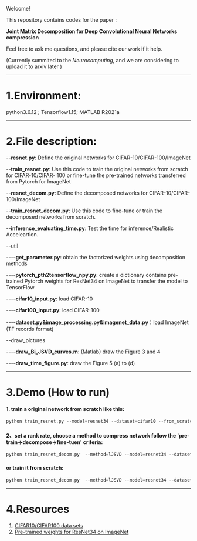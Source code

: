 Welcome!

This repository contains codes for the paper :

**Joint Matrix Decomposition for Deep Convolutional Neural Networks compression**

Feel free to ask me questions, and please cite our work if it help.

(Currently summited to the *Neurocomputing*, and we are considering  to upload it to arxiv later )

***
# 1.Environment:
python3.6.12 ; Tensorflow1.15; MATLAB R2021a
***
# 2.File description:

--**resnet.py**: Define the original networks for CIFAR-10/CIFAR-100/ImageNet

--**train_resnet.py**: Use this code to train the original networks from scratch  for CIFAR-10/CIFAR- 100 or fine-tune the pre-trained networks transferred from Pytorch for ImageNet

--**resnet_decom.py**: Define the decomposed networks for CIFAR-10/CIFAR-100/ImageNet

--**train_resnet_decom.py**: Use this code to fine-tune or train the decomposed networks from scratch.

--**inference_evaluating_time.py**: Test the time for inference/Realistic Acceleartion.

--util

----**get_parameter.py**: obtain the factorized weights using decomposition methods

----**pytorch_pth2tensorflow_npy.py**: create a dictionary contains pre-trained Pytorch weights for ResNet34 on ImageNet to transfer the model to TensorFlow

----**cifar10_input.py**: load CIFAR-10

----**cifar100_input.py**: load CIFAR-100

----**dataset.py&image_processing.py&imagenet_data.py**：load ImageNet (TF records format)



--draw_pictures

----**draw_Bi_JSVD_curves.m**: (Matlab) draw the Figure 3 and 4

----**draw_time_figure.py**: draw the Figure 5 (a) to (d)

***
# 3.Demo (How to run)
#### 1. train a original network from scratch like this:
```c
python train_resnet.py --model=resnet34 --dataset=cifar10 --from_scratch=True  --bool_regularizer=True --gpu=0 --batch_size=128 --epoch=300 --num_lr=1e-1 change_lr=[140,200,250]  --lr_decay=10
```
#### 2、set a rank rate, choose a method to compress network follow the 'pre-train->decompose->fine-tuen' criteria:

```c
python train_resnet_decom.py  --method=lJSVD --model=resnet34 --dataset=cifar100  --repeat_exp_times=3  --batch_size=128 --bool_regularizer=True --exp_path=cifar10_300epoch --from_scratch=False--epoch=300 --num_lr=1e-1 --change_lr="[140,200,250]" --max_to_keep=10 --rank_rate_SVD=0.04
```
#### or train it from scratch:
```c
python train_resnet_decom.py  --method=lJSVD --model=resnet34 --dataset=cifar100  --repeat_exp_times=3  --batch_size=128 --bool_regularizer=True --exp_path=cifar10/from_scratch --from_scratch=True--epoch=300 --num_lr=1e-1 --change_lr="[140,200,250]" --max_to_keep=10 --rank_rate_SVD=0.04
```
***
# 4.Resources

 1. [CIFAR10/CIFAR100 data sets](http://www.cs.toronto.edu/~kriz/cifar.html)
 2. [Pre-trained weights for ResNet34 on ImageNet](https://download.pytorch.org/models/resnet34-333f7ec4.pth)
